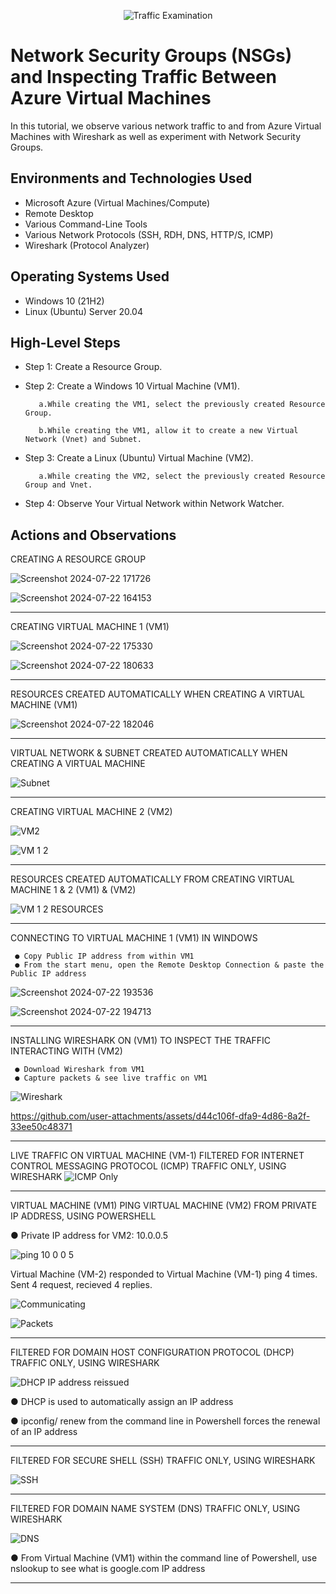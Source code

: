 <p align="center">
<img src="https://i.imgur.com/Ua7udoS.png" alt="Traffic Examination"/>
</p>

<h1>Network Security Groups (NSGs) and Inspecting Traffic Between Azure Virtual Machines</h1>
In this tutorial, we observe various network traffic to and from Azure Virtual Machines with Wireshark as well as experiment with Network Security Groups. <br />




<h2>Environments and Technologies Used</h2>

- Microsoft Azure (Virtual Machines/Compute)
- Remote Desktop
- Various Command-Line Tools
- Various Network Protocols (SSH, RDH, DNS, HTTP/S, ICMP)
- Wireshark (Protocol Analyzer)

<h2>Operating Systems Used </h2>

- Windows 10 (21H2)
- Linux (Ubuntu) Server 20.04

<h2>High-Level Steps</h2>

- Step 1: Create a Resource Group.

- Step 2: Create a Windows 10 Virtual Machine (VM1).

         a.While creating the VM1, select the previously created Resource Group.

         b.While creating the VM1, allow it to create a new Virtual Network (Vnet) and Subnet.

- Step 3: Create a Linux (Ubuntu) Virtual Machine (VM2).

         a.While creating the VM2, select the previously created Resource Group and Vnet.

- Step 4:  Observe Your Virtual Network within Network Watcher.  

<h2>Actions and Observations</h2>

CREATING A RESOURCE GROUP

![Screenshot 2024-07-22 171726](https://github.com/user-attachments/assets/d2624d36-98e3-4b3f-9955-28b0e0d8a83a)




![Screenshot 2024-07-22 164153](https://github.com/user-attachments/assets/e0381722-1b42-4749-93b2-22c4512d22ea)


_____________________________________________________________________________________________________________________________________________________________________________________________________________________________

CREATING VIRTUAL MACHINE 1 (VM1)

![Screenshot 2024-07-22 175330](https://github.com/user-attachments/assets/1eda909b-0320-485b-86cd-fbb202c56a67)





![Screenshot 2024-07-22 180633](https://github.com/user-attachments/assets/bfd69d11-1c50-4bca-b734-911e45bb1f47)

________________________________________________________________________________________________________________________________________________________________________________________________________________________________

RESOURCES CREATED AUTOMATICALLY WHEN CREATING A VIRTUAL MACHINE (VM1)




![Screenshot 2024-07-22 182046](https://github.com/user-attachments/assets/b686056b-7201-4306-a9b8-1e74cb66c8e4)


_____________________________________________________________________________________________________________________________________________________________________________________________________________________________

VIRTUAL NETWORK & SUBNET CREATED AUTOMATICALLY WHEN CREATING A VIRTUAL MACHINE 




![Subnet](https://github.com/user-attachments/assets/4c9d9fa6-f46f-4066-9e13-2f8ec8063be6)


___________________________________________________________________________________________________________________________

CREATING VIRTUAL MACHINE 2 (VM2)


![VM2](https://github.com/user-attachments/assets/d5bf4fbf-191e-476e-8e3b-ae6f557e5d53)



![VM 1 2](https://github.com/user-attachments/assets/a4f37c2e-df82-42c9-83dd-a8ad5b10c7a0)

________________________________________________________________________________________________________________________________________________________________________________________________________________________________
RESOURCES CREATED AUTOMATICALLY FROM CREATING VIRTUAL MACHINE 1 & 2 (VM1) & (VM2)



![VM 1 2 RESOURCES](https://github.com/user-attachments/assets/ed5f224e-09d1-4964-a526-f337a17e7b17)

___________________________________________________________________________________________________________________________
CONNECTING TO VIRTUAL MACHINE 1 (VM1) IN WINDOWS 

     ● Copy Public IP address from within VM1
     ● From the start menu, open the Remote Desktop Connection & paste the Public IP address
    

        
![Screenshot 2024-07-22 193536](https://github.com/user-attachments/assets/bb164691-054f-4fc3-9a3a-863178fcaab0)



![Screenshot 2024-07-22 194713](https://github.com/user-attachments/assets/9f64410b-4df7-4999-bd7c-98a9c8305900)

___________________________________________________________________________________________________________________________

INSTALLING WIRESHARK ON (VM1) TO INSPECT THE TRAFFIC INTERACTING WITH (VM2)


     ● Download Wireshark from VM1 
     ● Capture packets & see live traffic on VM1

![Wireshark](https://github.com/user-attachments/assets/ccf78a6c-3782-43fd-9d37-8aef31bb791e)





https://github.com/user-attachments/assets/d44c106f-dfa9-4d86-8a2f-33ee50c48371


___________________________________________________________________________________________________________________________

LIVE TRAFFIC ON VIRTUAL MACHINE (VM-1) FILTERED FOR INTERNET CONTROL MESSAGING PROTOCOL (ICMP) TRAFFIC ONLY, USING WIRESHARK
![ICMP Only](https://github.com/user-attachments/assets/4f658ae9-cae5-44b6-8445-62e975d605d4)





______________________________________________________________________________________________________________________

VIRTUAL MACHINE (VM1) PING VIRTUAL MACHINE (VM2) FROM PRIVATE IP ADDRESS, USING POWERSHELL
           
  ● Private IP address for VM2: 10.0.0.5
          




![ping 10 0 0 5](https://github.com/user-attachments/assets/da08f4a8-6d67-4db4-b418-d47b87b4a64e)



Virtual Machine (VM-2) responded to Virtual Machine (VM-1) ping 4 times. Sent 4 request, recieved 4 replies.


![Communicating](https://github.com/user-attachments/assets/dd8d0772-7870-44f3-911e-4122419f6d83)

![Packets](https://github.com/user-attachments/assets/3f84e4cc-30ce-49c3-b257-72163b63cc99)

______________________________________________________________________________________________________________________


FILTERED FOR DOMAIN HOST CONFIGURATION PROTOCOL (DHCP) TRAFFIC ONLY, USING WIRESHARK

![DHCP IP address reissued](https://github.com/RafikiHarbin/Azure-Network-Protocols/assets/170275827/383349ef-9c09-48c7-acfa-a90e34f97297)

 ● DHCP is used to automatically assign an IP address
          
 ● ipconfig/ renew from the command line in Powershell forces the renewal of an IP address




_____________________________________________________________________________________________________________________________________________________________________________________________________________________________
FILTERED FOR SECURE SHELL (SSH) TRAFFIC ONLY, USING WIRESHARK



![SSH](https://github.com/RafikiHarbin/Azure-Network-Protocols/assets/170275827/379b5d26-5d2f-4331-9402-742a4342b92a)


_____________________________________________________________________________________________________________________________________________________________________________________________________________________________
FILTERED FOR DOMAIN NAME SYSTEM (DNS) TRAFFIC ONLY, USING WIRESHARK





![DNS](https://github.com/RafikiHarbin/Azure-Network-Protocols/assets/170275827/c68b640e-dd6e-42ff-9e9a-17dbe644ff01)

 ● From Virtual Machine (VM1) within the command line of Powershell, use nslookup to see what is google.com IP address

_____________________________________________________________________________________________________________________________________________________________________________________________________________________________


